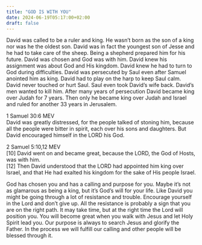 ```yaml
---
title: "GOD IS WITH YOU"
date: 2024-06-19T05:17:00+02:00
draft: false
---
```

<html>
 <head></head>
 <body>
  <p>David was called to be a ruler and king. He wasn’t born as the son of a king nor was he the oldest son. David was in fact the youngest son of Jesse and he had to take care of the sheep. Being a shepherd prepared him for his future. David was chosen and God was with him. David knew his assignment was about God and His kingdom. David knew he had to turn to God during difficulties. David was persecuted by Saul even after Samuel anointed him as king. David had to play on the harp to keep Saul calm. David never touched or hurt Saul. Saul even took David’s wife back. David’s men wanted to kill him. After many years of persecution David became king over Judah for 7 years. Then only he became king over Judah and Israel and ruled for another 33 years in Jerusalem.</p>
  <p>1 Samuel 30:6 MEV<br>David was greatly distressed, for the people talked of stoning him, because all the people were bitter in spirit, each over his sons and daughters. But David encouraged himself in the LORD his God.</p>
  <p>2 Samuel 5:10,12 MEV<br>[10] David went on and became great, because the LORD, the God of Hosts, was with him.&nbsp;<br>[12] Then David understood that the LORD had appointed him king over Israel, and that He had exalted his kingdom for the sake of His people Israel.</p>
  <p>God has chosen you and has a calling and purpose for you. Maybe it’s not as glamarous as being a king, but it’s God’s will for your life. Like David you might be going through a lot of resistance and trouble. Encourage yourself in the Lord and don’t give up. All the resistance is probably a sign that you are on the right path. It may take time, but at the right time the Lord will position you. You will become great when you walk with Jesus and let Holy Spirit lead you. Our purpose is always to search Jesus and glorify the Father. In the process we will fulfill our calling and other people will be blessed through it.</p>
  <p>&nbsp;</p>
 </body>
</html>
